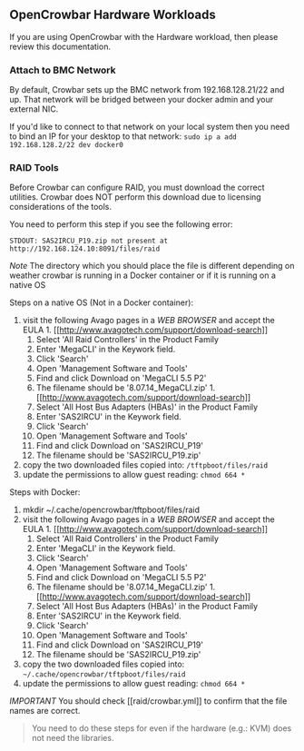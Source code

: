 ## OpenCrowbar Hardware Workloads

If you are using OpenCrowbar with the Hardware workload, then please review this documentation.

### Attach to BMC Network

By default, Crowbar sets up the BMC network from 192.168.128.21/22 and up.  That network will be bridged between your docker admin and your external NIC.  

If you'd like to connect to that network on your local system then you need to bind an IP for your desktop to that network:  `sudo ip a add 192.168.128.2/22 dev docker0`

### RAID Tools

Before Crowbar can configure RAID, you must download the correct utilities.  Crowbar does NOT perform this download due to licensing considerations of the tools.

You need to perform this step if you see the following error:

`STDOUT: SAS2IRCU_P19.zip not present at http://192.168.124.10:8091/files/raid`

*Note* The directory which you should place the file is different depending on weather crowbar is running in a Docker container or if it is running on a native OS

Steps on a native OS (Not in a Docker container):
  1. visit the following Avago pages in a _WEB BROWSER_ and accept the EULA
    1. [[http://www.avagotech.com/support/download-search]]
      1. Select 'All Raid Controllers' in the Product Family
      1. Enter 'MegaCLI' in the Keywork field.
      1. Click 'Search'
      1. Open 'Management Software and Tools'
      1. Find and click Download on 'MegaCLI 5.5 P2'
      1. The filename should be '8.07.14_MegaCLI.zip'
    1. [[http://www.avagotech.com/support/download-search]]
      1. Select 'All Host Bus Adapters (HBAs)' in the Product Family
      1. Enter 'SAS2IRCU' in the Keywork field.
      1. Click 'Search'
      1. Open 'Management Software and Tools'
      1. Find and click Download on 'SAS2IRCU_P19'
      1. The filename should be 'SAS2IRCU_P19.zip'
  1. copy the two downloaded files copied into: `/tftpboot/files/raid`
  1. update the permissions to allow guest reading: `chmod 664 *`

Steps with Docker:
  1. mkdir ~/.cache/opencrowbar/tftpboot/files/raid 
  1. visit the following Avago pages in a _WEB BROWSER_ and accept the EULA
    1. [[http://www.avagotech.com/support/download-search]]
      1. Select 'All Raid Controllers' in the Product Family
      1. Enter 'MegaCLI' in the Keywork field.
      1. Click 'Search'
      1. Open 'Management Software and Tools'
      1. Find and click Download on 'MegaCLI 5.5 P2'
      1. The filename should be '8.07.14_MegaCLI.zip'
    1. [[http://www.avagotech.com/support/download-search]]
      1. Select 'All Host Bus Adapters (HBAs)' in the Product Family
      1. Enter 'SAS2IRCU' in the Keywork field.
      1. Click 'Search'
      1. Open 'Management Software and Tools'
      1. Find and click Download on 'SAS2IRCU_P19'
      1. The filename should be 'SAS2IRCU_P19.zip'
  1. copy the two downloaded files copied into: `~/.cache/opencrowbar/tftpboot/files/raid`
  1. update the permissions to allow guest reading: `chmod 664 *`

*IMPORTANT* You should check [[raid/crowbar.yml]] to confirm that the file names are correct.

> You need to do these steps for even if the hardware (e.g.: KVM) does not need the libraries. 
  

